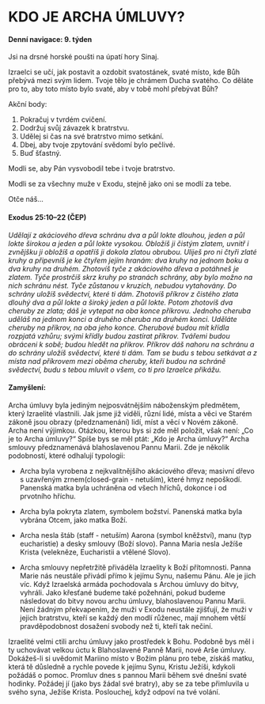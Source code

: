 # KDO JE ARCHA ÚMLUVY?

#### Denní navigace: 9. týden

Jsi na drsné horské poušti na úpatí hory Sinaj.

Izraelci se učí, jak postavit a ozdobit svatostánek, svaté místo, kde Bůh přebývá mezi svým lidem. Tvoje tělo je chrámem Ducha svatého. Co děláte pro to, aby toto místo bylo svaté, aby v tobě mohl přebývat Bůh?

Akční body:
1. Pokračuj v tvrdém cvičení.
2. Dodržuj svůj závazek k bratrstvu.
3. Udělej si čas na své bratrstvo mimo setkání.
4. Dbej, aby tvoje zpytování svědomí bylo pečlivé.
5. Buď šťastný.

Modli se, aby Pán vysvobodil tebe i tvoje bratrstvo.

Modli se za všechny muže v Exodu, stejně jako oni se modlí za tebe.

Otče náš...

#### Exodus 25:10–22 (ČEP)
*Udělají z akáciového dřeva schránu dva a půl lokte dlouhou, jeden a půl lokte širokou a jeden a půl lokte vysokou. Obložíš ji čistým zlatem, uvnitř i zvnějšku ji obložíš a opatříš ji dokola zlatou obrubou. Uliješ pro ni čtyři zlaté kruhy a připevníš je ke čtyřem jejím hranám: dva kruhy na jednom boku a dva kruhy na druhém. Zhotovíš tyče z akáciového dřeva a potáhneš je zlatem. Tyče prostrčíš skrz kruhy po stranách schrány, aby bylo možno na nich schránu nést. Tyče zůstanou v kruzích, nebudou vytahovány. Do schrány uložíš svědectví, které ti dám. Zhotovíš příkrov z čistého zlata dlouhý dva a půl lokte a široký jeden a půl lokte. Potom zhotovíš dva cheruby ze zlata; dáš je vytepat na oba konce příkrovu. Jednoho cheruba uděláš na jednom konci a druhého cheruba na druhém konci. Uděláte cheruby na příkrov, na oba jeho konce. Cherubové budou mít křídla rozpjatá vzhůru; svými křídly budou zastírat příkrov. Tvářemi budou obráceni k sobě; budou hledět na příkrov. Příkrov dáš nahoru na schránu a do schrány uložíš svědectví, které ti dám. Tam se budu s tebou setkávat a z místa nad příkrovem mezi oběma cheruby, kteří budou na schráně svědectví, budu s tebou mluvit o všem, co ti pro Izraelce přikážu.*

#### Zamyšlení:
Archa úmluvy byla jediným nejposvátnějším náboženským předmětem, který Izraelité vlastnili. Jak jsme již viděli, různí lidé, místa a věci ve Starém zákoně jsou obrazy (předznamenání) lidí, míst a věcí v Novém zákoně. Archa není výjimkou. Otázkou, kterou bys si zde měl položit, však není: „Co je to Archa úmluvy?“   Spíše bys se měl ptát: „Kdo je Archa úmluvy?“ Archa smlouvy předznamenává blahoslavenou Pannu Marii. Zde je několik podobností, které odhalují typologii:

- Archa byla vyrobena z nejkvalitnějšího akáciového dřeva; masivní dřevo s uzavřeným zrnem(closed-grain - netuším), které hmyz nepoškodí. Panenská matka byla uchráněna od všech hříchů, dokonce i od prvotního hříchu.

- Archa byla pokryta zlatem, symbolem božství. Panenská matka byla vybrána Otcem, jako matka Boží.

- Archa nesla štáb (staff - netuším) Aarona (symbol kněžství), manu (typ eucharistie) a desky smlouvy (Boží slovo). Panna Maria nesla Ježíše Krista (velekněze, Eucharistii a vtělené Slovo).

- Archa smlouvy nepřetržitě přiváděla Izraelity k Boží přítomnosti. Panna Marie nás neustále přivádí přímo k jejímu Synu, našemu Pánu. Ale je jich víc. Když Izraelská armáda pochodovala s Archou úmluvy do bitvy, vyhráli. Jako křesťané budeme také požehnáni, pokud budeme následovat do bitvy novou archu úmluvy, blahoslavenou Pannu Marii. Není žádným překvapením, že muži v Exodu neustále zjišťují, že muži v jejich bratrstvu, kteří se každý den modlí růženec, mají mnohem větší pravděpodobnost dosažení svobody než ti, kteří tak nečiní.

Izraelité velmi ctili archu úmluvy jako prostředek k Bohu. Podobně bys měl i ty uchovávat velkou úctu k Blahoslavené Panně Marii, nové Arše úmluvy. Dokážeš-li si uvědomit Mariino místo v Božím plánu pro tebe, získáš matku, která tě důsledně a rychle povede k jejímu Synu, Kristu Ježíši, kdykoli požádáš o pomoc. Promluv dnes s pannou Marii během své dnešní svaté hodinky. Požádej jí (jako bys žádal své bratry), aby se za tebe přimluvila u svého syna, Ježíše Krista. Poslouchej, když odpoví na tvé volání.
